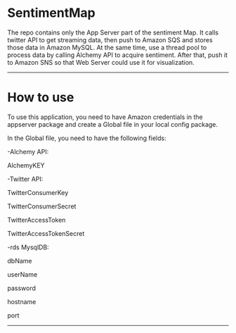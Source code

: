# SentimentMap
The repo contains only the App Server part of the sentiment Map. It calls twitter API to
get streaming data, then push to Amazon SQS and stores those data in Amazon MySQL. At
the same time, use a thread pool to process data by calling Alchemy API to acquire sentiment.
After that, push it to Amazon SNS so that Web Server could use it for visualization.


----

# How to use
To use this application, you need to have Amazon credentials in the appserver package and 
create a Global file in your local config package.

In the Global file, you need to have the following fields:

-Alchemy API:

AlchemyKEY

-Twitter API:

TwitterConsumerKey

TwitterConsumerSecret

TwitterAccessToken

TwitterAccessTokenSecret

-rds MysqlDB:

dbName

userName

password

hostname

port

------------


